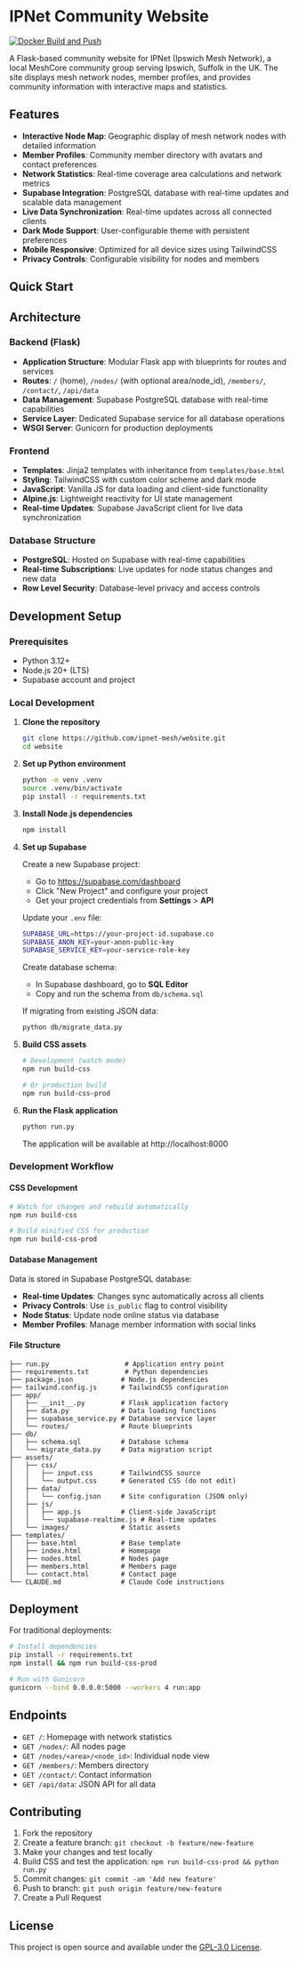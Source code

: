 # IPNet Community Website

[![Docker Build and Push](https://github.com/ipnet-mesh/website/actions/workflows/docker-build.yml/badge.svg)](https://github.com/ipnet-mesh/website/actions/workflows/docker-build.yml)

A Flask-based community website for IPNet (Ipswich Mesh Network), a local MeshCore community group serving Ipswich, Suffolk in the UK. The site displays mesh network nodes, member profiles, and provides community information with interactive maps and statistics.

## Features

- **Interactive Node Map**: Geographic display of mesh network nodes with detailed information
- **Member Profiles**: Community member directory with avatars and contact preferences
- **Network Statistics**: Real-time coverage area calculations and network metrics
- **Supabase Integration**: PostgreSQL database with real-time updates and scalable data management
- **Live Data Synchronization**: Real-time updates across all connected clients
- **Dark Mode Support**: User-configurable theme with persistent preferences
- **Mobile Responsive**: Optimized for all device sizes using TailwindCSS
- **Privacy Controls**: Configurable visibility for nodes and members


## Quick Start

## Architecture

### Backend (Flask)
- **Application Structure**: Modular Flask app with blueprints for routes and services
- **Routes**: `/` (home), `/nodes/` (with optional area/node_id), `/members/`, `/contact/`, `/api/data`
- **Data Management**: Supabase PostgreSQL database with real-time capabilities
- **Service Layer**: Dedicated Supabase service for all database operations
- **WSGI Server**: Gunicorn for production deployments

### Frontend
- **Templates**: Jinja2 templates with inheritance from `templates/base.html`
- **Styling**: TailwindCSS with custom color scheme and dark mode
- **JavaScript**: Vanilla JS for data loading and client-side functionality
- **Alpine.js**: Lightweight reactivity for UI state management
- **Real-time Updates**: Supabase JavaScript client for live data synchronization

### Database Structure
- **PostgreSQL**: Hosted on Supabase with real-time capabilities
- **Real-time Subscriptions**: Live updates for node status changes and new data
- **Row Level Security**: Database-level privacy and access controls

## Development Setup

### Prerequisites

- Python 3.12+
- Node.js 20+ (LTS)
- Supabase account and project

### Local Development

1. **Clone the repository**
   ```bash
   git clone https://github.com/ipnet-mesh/website.git
   cd website
   ```

2. **Set up Python environment**
   ```bash
   python -m venv .venv
   source .venv/bin/activate
   pip install -r requirements.txt
   ```

3. **Install Node.js dependencies**
   ```bash
   npm install
   ```

4. **Set up Supabase**

   Create a new Supabase project:
   - Go to https://supabase.com/dashboard
   - Click "New Project" and configure your project
   - Get your project credentials from **Settings** > **API**

   Update your `.env` file:
   ```bash
   SUPABASE_URL=https://your-project-id.supabase.co
   SUPABASE_ANON_KEY=your-anon-public-key
   SUPABASE_SERVICE_KEY=your-service-role-key
   ```

   Create database schema:
   - In Supabase dashboard, go to **SQL Editor**
   - Copy and run the schema from `db/schema.sql`

   If migrating from existing JSON data:
   ```bash
   python db/migrate_data.py
   ```

5. **Build CSS assets**
   ```bash
   # Development (watch mode)
   npm run build-css

   # Or production build
   npm run build-css-prod
   ```

6. **Run the Flask application**
   ```bash
   python run.py
   ```

   The application will be available at http://localhost:8000

### Development Workflow

#### CSS Development
```bash
# Watch for changes and rebuild automatically
npm run build-css

# Build minified CSS for production
npm run build-css-prod
```

#### Database Management

Data is stored in Supabase PostgreSQL database:
- **Real-time Updates**: Changes sync automatically across all clients
- **Privacy Controls**: Use `is_public` flag to control visibility
- **Node Status**: Update node online status via database
- **Member Profiles**: Manage member information with social links

#### File Structure
```
├── run.py                   # Application entry point
├── requirements.txt         # Python dependencies
├── package.json            # Node.js dependencies
├── tailwind.config.js      # TailwindCSS configuration
├── app/
│   ├── __init__.py         # Flask application factory
│   ├── data.py             # Data loading functions
│   ├── supabase_service.py # Database service layer
│   └── routes/             # Route blueprints
├── db/
│   ├── schema.sql          # Database schema
│   └── migrate_data.py     # Data migration script
├── assets/
│   ├── css/
│   │   ├── input.css       # TailwindCSS source
│   │   └── output.css      # Generated CSS (do not edit)
│   ├── data/
│   │   └── config.json     # Site configuration (JSON only)
│   ├── js/
│   │   ├── app.js          # Client-side JavaScript
│   │   └── supabase-realtime.js # Real-time updates
│   └── images/             # Static assets
├── templates/
│   ├── base.html           # Base template
│   ├── index.html          # Homepage
│   ├── nodes.html          # Nodes page
│   ├── members.html        # Members page
│   └── contact.html        # Contact page
└── CLAUDE.md               # Claude Code instructions
```

## Deployment

For traditional deployments:

```bash
# Install dependencies
pip install -r requirements.txt
npm install && npm run build-css-prod

# Run with Gunicorn
gunicorn --bind 0.0.0.0:5000 --workers 4 run:app
```

## Endpoints

- `GET /`: Homepage with network statistics
- `GET /nodes/`: All nodes page
- `GET /nodes/<area>/<node_id>`: Individual node view
- `GET /members/`: Members directory
- `GET /contact/`: Contact information
- `GET /api/data`: JSON API for all data

## Contributing

1. Fork the repository
2. Create a feature branch: `git checkout -b feature/new-feature`
3. Make your changes and test locally
4. Build CSS and test the application: `npm run build-css-prod && python run.py`
5. Commit changes: `git commit -am 'Add new feature'`
6. Push to branch: `git push origin feature/new-feature`
7. Create a Pull Request

## License

This project is open source and available under the [GPL-3.0 License](LICENSE).
